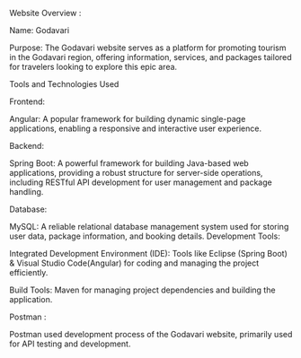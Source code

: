 
Website Overview :

Name: Godavari

Purpose: The Godavari website serves as a platform for promoting tourism in the Godavari region, offering information, services, and packages tailored for travelers looking to explore this epic area.

Tools and Technologies Used

Frontend:

Angular: A popular framework for building dynamic single-page applications, enabling a responsive and interactive user experience.

Backend:

Spring Boot: A powerful framework for building Java-based web applications, providing a robust structure for server-side operations, including RESTful API development for user management and package handling.

Database:

MySQL: A reliable relational database management system used for storing user data, package information, and booking details.
Development Tools:

Integrated Development Environment (IDE): Tools like Eclipse (Spring Boot) & Visual Studio Code(Angular) for coding and managing the project efficiently.

Build Tools:
 Maven for managing project dependencies and building the application.

Postman : 

Postman used development process of the Godavari website, primarily used for API testing and development.
